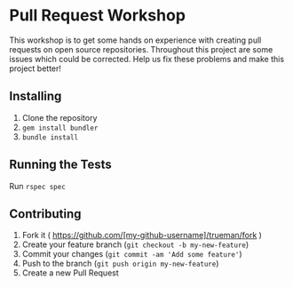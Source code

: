 # Pull Request Workshop

This workshop is to get some hands on experience with creating pull requests on open source repositories. Throughout this project are some issues which could be corrected. Help us fix these problems and make this project better!

## Installing

 1. Clone the repository
 2. `gem install bundler`
 3. `bundle install`

## Running the Tests

 Run `rspec spec`

## Contributing

  1. Fork it ( https://github.com/[my-github-username]/trueman/fork )
  2. Create your feature branch (`git checkout -b my-new-feature`)
  3. Commit your changes (`git commit -am 'Add some feature'`)
  4. Push to the branch (`git push origin my-new-feature`)
  5. Create a new Pull Request
